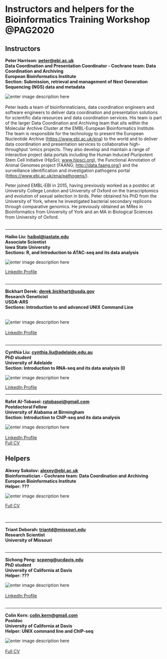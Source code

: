 <!DOCTYPE html>
<html>

<head>
  <meta charset="utf-8">
  <meta name="viewport" content="width=device-width, initial-scale=1.0">
  <link rel="stylesheet" href="https://stackedit.io/style.css" />
</head>

<body class="stackedit">
  <div class="stackedit__left">
  <div class="stackedit__right">
    <div class="stackedit__html">
      <h1 id="instructors-and-helpers-for-the-bioinformatics-training-workshop-pag2020">Instructors and helpers for the Bioinformatics Training Workshop @PAG2020</h1>
<h2 id="instructors">Instructors</h2>
<p><strong>Peter Harrison: <a href="mailto:peter@ebi.ac.uk">peter@ebi.ac.uk</a></strong><br>
<strong>Data Coordination and Presentation Coordinator - Cochrane team: Data Coordination and Archiving</strong><br>
<strong>European Bioinformatics Institute</strong><br>
<strong>Section: Submission, retrieval and management of Next Generation Sequencing (NGS) data and metadata</strong> </p><div><img src="https://lh3.googleusercontent.com/WPjj1Z2wOx2KbNwfK5DubX4VYERRIzysg2Agqk1UD2oBjbh-BknqQIUWMTFdKK270oNpY39mC-g" alt="enter image description here"> </div><br>
Peter leads a team of bioinformaticians, data coordination engineers and software engineers to deliver data coordination and presentation solutions for scientific data resources and data coordination services. His team is part of the larger Data Coordination and Archiving team that sits within the Molecular Archive Cluster at the EMBL-European Bioinformatics Institute. The team is responsible for the technology to present the European Nucleotide Archive (<a href="https://www.ebi.ac.uk/ena">https://www.ebi.ac.uk/ena</a>) to the world and to deliver data coordination and presentation services to collaborative high-throughput ‘omics projects. They also develop and maintain a range of interactive project data portals including the Human Induced Pluripotent Stem Cell Initiative (HipSci;  <a href="http://www.hipsci.org/">www.hipsci.org</a>), the Functional Annotation of Animal Genomes project (FAANG;  <a href="http://data.faang.org/">http://data.faang.org/</a>) and the surveillance identification and investigation pathogens portal (<a href="https://www.ebi.ac.uk/ena/pathogens/">https://www.ebi.ac.uk/ena/pathogens/</a>).<p></p>
<p>Peter joined EMBL-EBI in 2015, having previously worked as a postdoc at University College London and University of Oxford on the transcriptomics and evolution of sexual selection in birds. Peter obtained his PhD from the University of York, where he investigated bacterial secondary replicons through comparative genomics. He previously obtained an MRes in Bioinformatics from University of York and an MA in Biological Sciences from University of Oxford.<br>
<br></p>
<hr>
<p><strong>Haibo Liu: <a href="mailto:haibol@iastate.edu">haibol@iastate.edu</a></strong><br>
<strong>Associate Scientist</strong><br>
<strong>Iowa State University</strong><br>
<strong>Sections: R, and Introduction to ATAC-seq and its data analysis</strong></p><div><img src="https://lh3.googleusercontent.com/tCpx9NYSecCmf_xF4Va1DN_S-HNL9Kki08UfVZOf2F58ypSAPu9coJvh_WKzUdzjfHAyp7GMLKA" alt="enter image description here"></div><p></p>

<p><a href="https://www.linkedin.com/in/haibo-liu-a4559b69/">LinkedIn Profile</a><br>
<br></p>
<hr>
<p><strong>Bickhart Derek: <a href="mailto:derek.bickhart@usda.gov">derek.bickhart@usda.gov</a></strong><br>
<strong>Research Geneticist</strong><br>
<strong>USDA-ARS</strong><br>
<strong>Sections: Introduction to and advanced UNIX Command Line</strong></p><div><br>
<img src="https://lh3.googleusercontent.com/DONelsu4GGBfhbtYZ2LzGx6SbaYrLxh4-SNcEIO6ogLVdvEZ4785VoTWlqtkUf0WOGWZFrPdGNQ" alt="enter image description here"> </div><br>
<a href="https://www.linkedin.com/in/derek-bickhart-21392333/">LinkedIn Profile</a><br>
<br><p></p>
<hr>
<p><strong>Cynthia Liu: <a href="mailto:cynthia.liu@adelaide.edu.au">cynthia.liu@adelaide.edu.au</a></strong><br>
<strong>PhD student</strong><br>
<strong>University of Adelaide</strong><br>
<strong>Section: Introduction to RNA-seq and its data analysis (I)</strong> </p><div><img src="https://lh3.googleusercontent.com/-f6kg3l9SbtMSYBcaSU5pktIrzVffXG1cB_FClHNxm6ALxoee50x9zMsW9RTGjw_fZR39hmj9bs" alt="enter image description here"></div><p></p>
<p><a href="https://www.linkedin.com/in/cynthia-liu-7a460924/">LinkedIn Profile</a><br>
</p>
<hr>
<p><strong>Rafet AI-Tobasei: <a href="mailto:ratobasei@gmail.com">ratobasei@gmail.com</a></strong><br>
<strong>Postdoctoral Fellow</strong><br>
<strong>University of Alabama at Birmingham</strong><br>
<strong>Section: Introduction to ChIP-seq and its data analysis</strong></p><div><img src="https://lh3.googleusercontent.com/97LdRNnOygzK199QQjozMQo5Jj4DhLnTRnpsRLe3TCd2MxApbfACq8QDvrRR46Zv76aN8z9N-E0" alt="enter image description here"></div><br>
<a href="https://www.linkedin.com/in/rafet-al-tobasei-bb924040/">LinkedIn Profile</a><br>
<a href="https://www.soph.uab.edu/sites/edu.ssg/files/People/RTobasei/Rafet_Al-Tobasei_Resume.pdf">Full CV</a><p></p>
<h2 id="helpers">Helpers</h2>
<p><strong>Alexey Sokolov: <a href="mailto:alexey@ebi.ac.uk">alexey@ebi.ac.uk</a></strong><br>
<strong>Bioinformatician - Cochrane team: Data Coordination and Archiving</strong><br>
<strong>European Bioinformatics Institute</strong><br>
<strong>Helper: ???</strong></p><div><img src="https://lh3.googleusercontent.com/k2ZDIO6wodhXUDkf60utpdonkOhyxck4vc39oEOcspm-DgTlF2mDO1RnUgbgxYROhhpxgarMPyQ" alt="enter image description here"></div><p></p>

<p><a href="https://drive.google.com/file/d/1gBWfw82-_e-L5iMMO7j0bQFGPUlU368c/view?usp=sharing">Full CV</a></p>
<br>
<hr>
<p><strong>Triant Deborah: <a href="mailto:triantd@missouri.edu">triantd@missouri.edu</a></strong><br>
<strong>Research Scientist</strong><br>
<strong>University of Missouri</strong><br>
<br></p>
<hr>
<p><strong>Sichong Peng: <a href="mailto:scpeng@ucdavis.edu">scpeng@ucdavis.edu</a></strong><br>
<strong>PhD student</strong><br>
<strong>University of California at Davis</strong><br>
<strong>Helper: ???</strong></p><div><img src="https://lh3.googleusercontent.com/W31shBACfzMYH3h4JXgfJfw8_VmMk1EEp1bG_N1DjxVthGAyKqvrCJH0SqzKiCeigsdDqaSJxzM" alt="enter image description here"></div><br>
<a href="https://www.linkedin.com/in/sichong-peng/">LinkedIn Profile</a><br>
<br><p></p>
<hr>
<p><strong>Colin Kern: <a href="mailto:colin.kern@gmail.com">colin.kern@gmail.com</a></strong><br>
<strong>Postdoc</strong><br>
<strong>University of California at Davis</strong><br>
<strong>Helper: UNIX command line and ChIP-seq</strong></p><div><img src="https://lh3.googleusercontent.com/l_wU8RGC5Vx6SqfR84z3fkfuzM7WL7LR4i8bawTvaCihKJzURLFKU8IXEvhoY6Wy7809NrAYoxA" alt="enter image description here"></div><br>
<a href="https://animalscience.ucdavis.edu/sites/g/files/dgvnsk446/files/inline-files/kern_colin_cv.pdf">Full CV</a><p></p>

</body>

</html>
